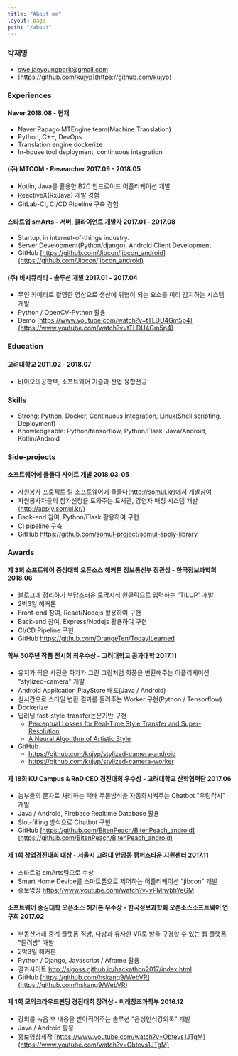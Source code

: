 ```yaml
---
title: "About me"
layout: page
path: "/about"
---
```


### 박재영
- [swe.jaeyoungpark@gmail.com](mailto:swe.jaeyoungpark@gmail.com)
- [https://github.com/kujyp](https://github.com/kujyp)


### Experiences
#### Naver 2018.08 - 현재
- Naver Papago MTEngine team(Machine Translation)
- Python, C++, DevOps
- Translation engine dockerize
- In-house tool deployment, continuous integration

#### (주) MTCOM - Researcher 2017.09 - 2018.05
- Kotlin, Java를 활용한 B2C 안드로이드 어플리케이션 개발
- ReactiveX(RxJava) 개발 경험
- GitLab-CI, CI/CD Pipeline 구축 경험

#### 스타트업 smArts - 서버, 클라이언트 개발자 2017.01 - 2017.08
- Startup, in internet-of-things industry.
- Server Development(Python/django), Android Client Development.
- GitHub [https://github.com/Jibcon/jibcon_android](https://github.com/Jibcon/jibcon_android)

#### (주) 비시큐리티 - 솔루션 개발 2017.01 - 2017.04
- 무인 카메라로 촬영한 영상으로 생산에 위협이 되는 요소를 미리 감지하는 시스템 개발
- Python / OpenCV-Python 활용
- Demo [https://www.youtube.com/watch?v=tTLDU4Gm5p4](https://www.youtube.com/watch?v=tTLDU4Gm5p4)


### Education
#### 고려대학교 2011.02 - 2018.07
- 바이오의공학부, 소프트웨어 기술과 산업 융합전공


### Skills
- Strong: Python, Docker, Continuous Integration, Linux(Shell scripting, Deployment)
- Knowledgeable: Python/tensorflow, Python/Flask, Java/Android, Kotlin/Android


### Side-projects
#### 소프트웨어에 물들다 사이트 개발 2018.03-05
- 자원봉사 프로젝트 팀 소프트웨어에 물들다(http://somul.kr)에서 개발참여
- 자원봉사자들의 참가신청을 도와주는 도서관, 강연자 매칭 시스템 개발(http://apply.somul.kr/)
- Back-end 참여, Python/Flask 활용하여 구현
- CI pipeline 구축
- GitHub https://github.com/somul-project/somul-apply-library 


### Awards
#### 제 3회 소프트웨어 중심대학 오픈소스 해커톤 정보통신부 장관상 - 한국정보과학회 2018.06
- 블로그에 정리하기 부담스러운 토막지식 원클릭으로 입력하는 “TILUP” 개발
- 2박3일 해커톤
- Front-end 참여, React/Nodejs 활용하여 구현
- Back-end 참여, Express/Nodejs 활용하여 구현
- CI/CD Pipeline 구현
- GitHub https://github.com/OrangeTen/TodayILearned

#### 학부 50주년 작품 전시회 최우수상 - 고려대학교 공과대학 2017.11
- 유저가 찍은 사진을 화가가 그린 그림처럼 화풍을 변환해주는 어플리케이션 "stylized-camera" 개발
- Android Application PlayStore 배포(Java / Android)
- 실시간으로 스타일 변환 결과를 돌려주는 Worker 구현(Python / Tensorflow)
- Dockerize
- 딥러닝 fast-style-transfer논문기반 구현
    - [Perceptual Losses for Real-Time Style Transfer and Super-Resolution](https://arxiv.org/pdf/1603.08155v1.pdf)
    - [A Neural Algorithm of Artistic Style](https://arxiv.org/pdf/1508.06576.pdf)
- GitHub
    - https://github.com/kujyp/stylized-camera-android
    - https://github.com/kujyp/stylized-camera-worker


#### 제 18회 KU Campus & RnD CEO 경진대회 우수상 - 고려대학교 산학협력단 2017.06
- 농부들의 문자로 처리하는 택배 주문방식을 자동화시켜주는 Chatbot "우렁각시" 개발
- Java / Android, Firebase Realtime Database 활용
- Slot-filling 방식으로 Chatbot 구현.
- GitHub [https://github.com/BitenPeach/BitenPeach_android](https://github.com/BitenPeach/BitenPeach_android)


#### 제 1회 창업경진대회 대상 - 서울시 고려대 안암동 캠퍼스타운 지원센터 2017.11
- 스타트업 smArts팀으로 수상
- Smart Home Device를 스마트폰으로 제어하는 어플리케이션 "jibcon" 개발
- 홍보영상 https://www.youtube.com/watch?v=yPMhvbhYeGM


#### 소프트웨어 중심대학 오픈소스 해커톤 우수상 - 한국정보과학회 오픈소스소프트웨어 연구회 2017.02
- 부동산거래 중계 플랫폼 직방, 다방과 유사한 VR로 방을 구경할 수 있는 웹 플랫폼 "돌려방" 개발
- 2박3일 해커톤
- Python / Django, Javascript / Aframe 활용
- 결과사이트 http://sigoss.github.io/hackathon2017/index.html
- GitHub [https://github.com/hskang9/WebVR](https://github.com/hskang9/WebVR) 


#### 제 1회 모의크라우드펀딩 경진대회 장려상 - 미래창조과학부 2016.12
- 강의를 녹음 후 내용을 받아적어주는 솔루션 "음성인식강의록" 개발
- Java / Android 활용
- 홍보영상제작 [https://www.youtube.com/watch?v=Obtevs1JTgM](https://www.youtube.com/watch?v=Obtevs1JTgM) 
